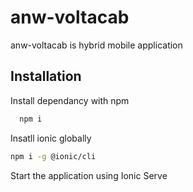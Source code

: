 
# anw-voltacab

anw-voltacab is hybrid mobile application


## Installation

Install dependancy with npm

```bash
  npm i
```
Insatll ionic globally
``` bash
npm i -g @ionic/cli
```

Start the application using Ionic Serve

